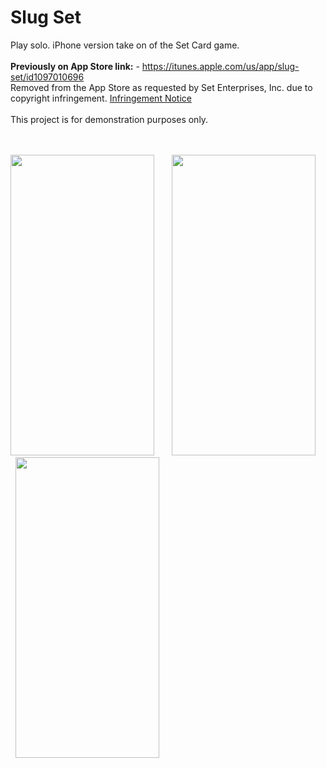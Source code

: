 # Slug Set
Play solo. iPhone version take on of the Set Card game.
<br><br>
<b>Previously on App Store link:</b> - https://itunes.apple.com/us/app/slug-set/id1097010696
<br>
Removed from the App Store as requested by Set Enterprises, Inc. due to copyright infringement. [Infringement Notice](https://github.com/jfrancop/Slug-Set_iOS/blob/0360971d064dc2f8379628ee93ce53eafa3bfe9d/Screenshots/2016.05.24%20-%20Franco%20-%20%20Infringement%20notice%20-%20Slug%20Set.pdf)
<br><br>
This project is for demonstration purposes only.
<br><br><br>


<img src="https://raw.githubusercontent.com/jfrancop/Slug-Set_iOS/assets/Screenshots/slugset1.png" height=481 width=230> &nbsp; &nbsp; &nbsp;
<img src="https://raw.githubusercontent.com/jfrancop/Slug-Set_iOS/assets/Screenshots/slugset2.png" height=481 width=230> &nbsp; &nbsp; &nbsp;
<img src="https://raw.githubusercontent.com/jfrancop/Slug-Set_iOS/assets/Screenshots/slugset3.png" height=481 width=230>
